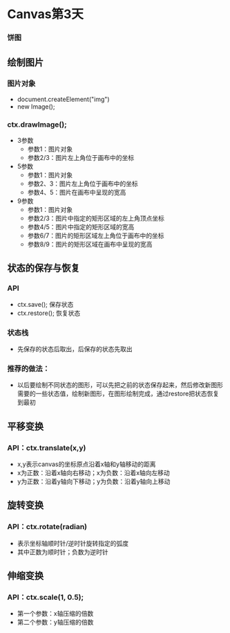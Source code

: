 # Canvas第3天
### 饼图

## 绘制图片
### 图片对象
+ document.createElement("img")
+ new Image();

### ctx.drawImage();
+ 3参数
    - 参数1：图片对象
    - 参数2/3：图片左上角位于画布中的坐标
+ 5参数
    - 参数1：图片对象
    - 参数2、3：图片左上角位于画布中的坐标
    - 参数4、5：图片在画布中呈现的宽高
+ 9参数
    - 参数1：图片对象
    - 参数2/3：图片中指定的矩形区域的左上角顶点坐标
    - 参数4/5：图片中指定的矩形区域的宽高
    - 参数6/7：图片的矩形区域左上角位于画布中的坐标
    - 参数8/9：图片的矩形区域在画布中呈现的宽高

## 状态的保存与恢复
### API
+ ctx.save();       保存状态
+ ctx.restore();    恢复状态

### 状态栈
+ 先保存的状态后取出，后保存的状态先取出

### 推荐的做法：
+ 以后要绘制不同状态的图形，可以先把之前的状态保存起来，然后修改新图形需要的一些状态值，绘制新图形，在图形绘制完成，通过restore把状态恢复到最初

## 平移变换
### API：ctx.translate(x,y)
+ x,y表示canvas的坐标原点沿着x轴和y轴移动的距离
+ x为正数：沿着x轴向右移动；x为负数：沿着x轴向左移动
+ y为正数：沿着y轴向下移动；y为负数：沿着y轴向上移动

## 旋转变换
### API：ctx.rotate(radian)
+ 表示坐标轴顺时针/逆时针旋转指定的弧度
+ 其中正数为顺时针；负数为逆时针

## 伸缩变换
### API：ctx.scale(1, 0.5);
+ 第一个参数：x轴压缩的倍数
+ 第二个参数：y轴压缩的倍数